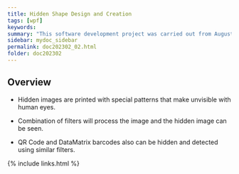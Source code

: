 ```yaml
---
title: Hidden Shape Design and Creation
tags: [wpf]
keywords:
summary: "This software development project was carried out from August to November 2023 and includes functionalities such as (1) displaying hidden images through image processing, (2) detecting hidden QR/DataMatrix barcodes, and (3) supporting three languages: Korean, English, and Chinese."
sidebar: mydoc_sidebar
permalink: doc202302_02.html
folder: doc202302
---
```


## Overview

- Hidden images are printed with special patterns that make unvisible with human eyes.

- Combination of filters will process the image and the hidden image can be seen.

- QR Code and DataMatrix barcodes also can be hidden and detected using similar filters.





{% include links.html %}
